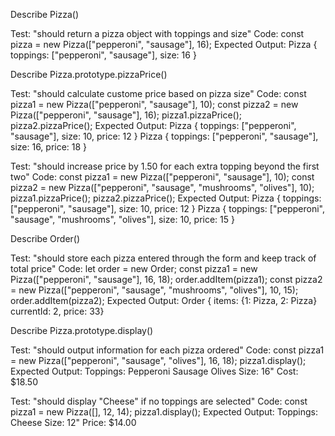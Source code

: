 

Describe Pizza()

Test: "should return a pizza object with toppings and size"
Code: const pizza = new Pizza(["pepperoni", "sausage"], 16);
Expected Output: Pizza { toppings: ["pepperoni", "sausage"], size: 16 }

Describe Pizza.prototype.pizzaPrice()

Test: "should calculate custome price based on pizza size"
Code: 
const pizza1 = new Pizza(["pepperoni", "sausage"], 10);
const pizza2 = new Pizza(["pepperoni", "sausage"], 16);
pizza1.pizzaPrice();
pizza2.pizzaPrice();
Expected Output:
Pizza { toppings: ["pepperoni", "sausage"], size: 10, price: 12 }
Pizza { toppings: ["pepperoni", "sausage"], size: 16, price: 18 }

Test: "should increase price by 1.50 for each extra topping beyond the first two"
Code:
const pizza1 = new Pizza(["pepperoni", "sausage"], 10);
const pizza2 = new Pizza(["pepperoni", "sausage", "mushrooms", "olives"], 10);
pizza1.pizzaPrice();
pizza2.pizzaPrice();
Expected Output: 
Pizza { toppings: ["pepperoni", "sausage"], size: 10, price: 12 }
Pizza { toppings: ["pepperoni", "sausage", "mushrooms", "olives"], size: 10, price: 15 }

Describe Order()

Test: "should store each pizza entered through the form and keep track of total price"
Code:
let order = new Order;
const pizza1 = new Pizza(["pepperoni", "sausage"], 16, 18);
order.addItem(pizza1);
const pizza2 = new Pizza(["pepperoni", "sausage", "mushrooms", "olives"], 10, 15);
order.addItem(pizza2);
Expected Output: Order { items: {1: Pizza, 2: Pizza} currentId: 2, price: 33}

Describe Pizza.prototype.display()

Test: "should output information for each pizza ordered"
Code:
const pizza1 = new Pizza(["pepperoni", "sausage", "olives"], 16, 18);
pizza1.display();
Expected Output:
Toppings:  Pepperoni  Sausage  Olives
Size: 16"
Cost: $18.50

Test: "should display "Cheese" if no toppings are selected"
Code:
const pizza1 = new Pizza([], 12, 14);
pizza1.display();
Expected Output:
Toppings: Cheese
Size: 12"
Price: $14.00
